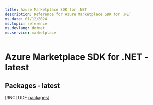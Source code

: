 ```yaml
---
title: Azure Marketplace SDK for .NET
description: Reference for Azure Marketplace SDK for .NET
ms.date: 01/12/2024
ms.topic: reference
ms.devlang: dotnet
ms.service: marketplace
---
```

# Azure Marketplace SDK for .NET - latest
## Packages - latest
[!INCLUDE [packages](marketplace-index.md)]